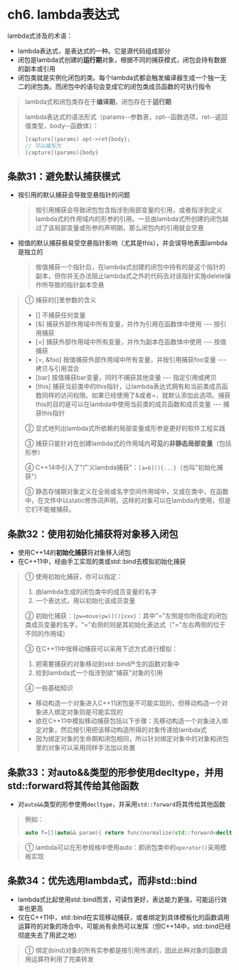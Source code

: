 # ch6. lambda表达式

lambda式涉及的术语：

- lambda表达式，是表达式的一种。它是源代码组成部分
- 闭包是lambda式创建的**运行期**对象，根据不同的捕获模式，闭包会持有数据的副本或引用
- 闭包类就是实例化闭包的类。每个lambda式都会触发编译器生成一个独一无二的闭包类。而闭包中的语句会变成它的闭包类成员函数的可执行指令

> lambda式和闭包类存在于**编译期**，闭包存在于**运行期**
>
> lambda表达式的语法形式（params--参数表，opt--函数选项，ret--返回值类型，body--函数体）：
>
> ```cpp
> [capture](params) opt->ret{body};
> // 可以缩写为
> [capture](params){body}
> ```

## 条款31：避免默认捕获模式

- 按引用的默认捕获会导致空悬指针的问题

  > 按引用捕获会导致闭包包含指涉到局部变量的引用，或者指涉到定义lambda式的作用域内的形参的引用。一旦由lambda式所创建的闭包越过了该局部变量或形参的声明期，那么闭包内的引用就会空悬

- 按值的默认捕获极易受空悬指针影响（尤其是this），并会误导地表面lambda是独立的

  > 按值捕获一个指针后，在lambda式创建的闭包中持有的是这个指针的副本，但你并无办法阻止lambda式之外的代码去对该指针实施delete操作所导致的指针副本空悬

> ① 捕获的[]里参数的含义
>
> - [] 不捕获任何变量
> - [&] 捕获外部作用域中所有变量，并作为引用在函数体中使用 --- 按引用捕获
> - [=] 捕获外部作用域中所有变量，并作为副本在函数体中使用 --- 按值捕获
> - [=, &foo] 按值捕获外部作用域中所有变量，并按引用捕获foo变量 --- 拷贝与引用混合
> - [bar] 按值捕获bar变量，同时不捕获其他变量 --- 指定引用或拷贝
> - [this] 捕获当前类中的this指针，让lambda表达式拥有和当前类成员函数同样的访问权限。如果已经使用了&或者=，就默认添加此选项。捕获this的目的是可以在lambda中使用当前类的成员函数和成员变量 --- 捕获this指针
>
> ② 显式地列出lambda式所依赖的局部变量或形参是更好的软件工程实践
>
> ③ 捕获只能针对在创建lambda式的作用域内**可见**的**非静态局部变量**（包括形参）
>
> ④ C++14中引入了"广义lambda捕获"：`[a=b](){...}`（也叫"初始化捕获"）
>
> ⑤ 静态存储期对象定义在全局或名字空间作用域中，又或在类中，在函数中，在文件中以static修饰词声明，这样的对象可以在lambda内使用，但是它们不能被捕获。

## 条款32：使用初始化捕获将对象移入闭包

- 使用C++14的**初始化捕获**将对象移入闭包
- 在C++11中，经由手工实现的类或std::bind去模拟初始化捕获

> ① 使用初始化捕获，你可以指定：
>
> 1. 由lambda生成的闭包类中的成员变量的名字
> 2. 一个表达式，用以初始化该成员变量
>
> ② 初始化捕获：`[pw=move(pw)](){xxx}`：其中"="左侧是你所指定的闭包类成员变量的名字，"="右侧的则是其初始化表达式（"="左右两侧的位于不同的作用域）
>
> ③ 在C++11中按移动捕获可以采用下述方式进行模拟：
>
> 1. 把需要捕获的对象移动到std::bind产生的函数对象中
> 2. 给到lambda式一个指涉到欲"捕获"对象的引用
>
> ④ 一些基础知识
>
> - 移动构造一个对象进入C++11闭包是不可能实现的，但移动构造一个对象进入绑定对象则是可能实现的
> - 欲在C++11中模拟移动捕获包括以下步骤：先移动构造一个对象进入绑定对象，然后按引用把该移动构造所得的对象传递给lambda式
> - 因为绑定对象的生命期和闭包相同，所以针对绑定对象中的对象和闭包里的对象可以采用同样手法加以处置

## 条款33：对auto&&类型的形参使用decltype，并用std::forward将其传给其他函数

- 对`auto&&`类型的形参使用`decltype`，并采用`std::forward`将其传给其他函数

> 例如：
>
> ```cpp
> auto f=[](auto&& param){ return func(normalize(std::forward<decltype(param)>(param))); }
> ```

> ① lambda可以在形参规格中使用auto：即闭包类中的`operator()`采用模板实现

## 条款34：优先选用lambda式，而非std::bind

- lambda式比起使用std::bind而言，可读性更好，表达能力更强，可能运行效率也更高
- 仅在C++11中，std::bind在实现移动捕获，或者绑定到具体模板化的函数调用运算符的对象的场合中，可能尚有余热可以发挥（但C++14中，std::bind已经彻底失去了用武之地）

> ① 绑定(bind)对象的所有实参都是按引用传递的，因此此种对象的函数调用运算符利用了完美转发